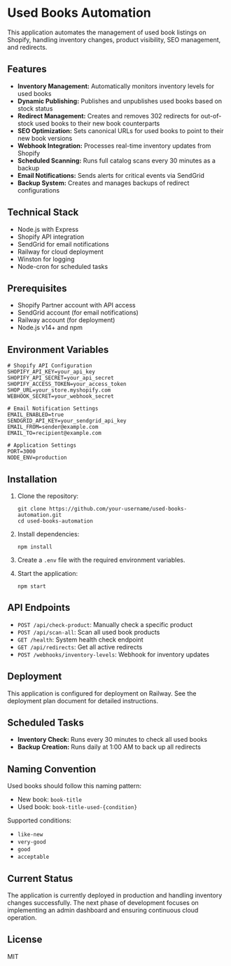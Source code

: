 # Used Books Automation

This application automates the management of used book listings on Shopify, handling inventory changes, product visibility, SEO management, and redirects.

## Features

- **Inventory Management:** Automatically monitors inventory levels for used books
- **Dynamic Publishing:** Publishes and unpublishes used books based on stock status
- **Redirect Management:** Creates and removes 302 redirects for out-of-stock used books to their new book counterparts
- **SEO Optimization:** Sets canonical URLs for used books to point to their new book versions
- **Webhook Integration:** Processes real-time inventory updates from Shopify
- **Scheduled Scanning:** Runs full catalog scans every 30 minutes as a backup
- **Email Notifications:** Sends alerts for critical events via SendGrid
- **Backup System:** Creates and manages backups of redirect configurations

## Technical Stack

- Node.js with Express
- Shopify API integration
- SendGrid for email notifications
- Railway for cloud deployment
- Winston for logging
- Node-cron for scheduled tasks

## Prerequisites

- Shopify Partner account with API access
- SendGrid account (for email notifications)
- Railway account (for deployment)
- Node.js v14+ and npm

## Environment Variables

```
# Shopify API Configuration
SHOPIFY_API_KEY=your_api_key
SHOPIFY_API_SECRET=your_api_secret
SHOPIFY_ACCESS_TOKEN=your_access_token
SHOP_URL=your_store.myshopify.com
WEBHOOK_SECRET=your_webhook_secret

# Email Notification Settings
EMAIL_ENABLED=true
SENDGRID_API_KEY=your_sendgrid_api_key
EMAIL_FROM=sender@example.com
EMAIL_TO=recipient@example.com

# Application Settings
PORT=3000
NODE_ENV=production
```

## Installation

1. Clone the repository:
   ```
   git clone https://github.com/your-username/used-books-automation.git
   cd used-books-automation
   ```

2. Install dependencies:
   ```
   npm install
   ```

3. Create a `.env` file with the required environment variables.

4. Start the application:
   ```
   npm start
   ```

## API Endpoints

- `POST /api/check-product`: Manually check a specific product
- `POST /api/scan-all`: Scan all used book products
- `GET /health`: System health check endpoint
- `GET /api/redirects`: Get all active redirects
- `POST /webhooks/inventory-levels`: Webhook for inventory updates

## Deployment

This application is configured for deployment on Railway. See the deployment plan document for detailed instructions.

## Scheduled Tasks

- **Inventory Check:** Runs every 30 minutes to check all used books
- **Backup Creation:** Runs daily at 1:00 AM to back up all redirects

## Naming Convention

Used books should follow this naming pattern:
- New book: `book-title`
- Used book: `book-title-used-{condition}`

Supported conditions:
- `like-new`
- `very-good`
- `good`
- `acceptable`

## Current Status

The application is currently deployed in production and handling inventory changes successfully. The next phase of development focuses on implementing an admin dashboard and ensuring continuous cloud operation.

## License

MIT
